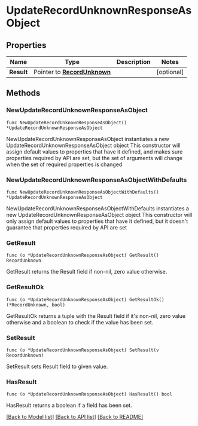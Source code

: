 # UpdateRecordUnknownResponseAsObject

## Properties

Name | Type | Description | Notes
------------ | ------------- | ------------- | -------------
**Result** | Pointer to [**RecordUnknown**](RecordUnknown.md) |  | [optional] 

## Methods

### NewUpdateRecordUnknownResponseAsObject

`func NewUpdateRecordUnknownResponseAsObject() *UpdateRecordUnknownResponseAsObject`

NewUpdateRecordUnknownResponseAsObject instantiates a new UpdateRecordUnknownResponseAsObject object
This constructor will assign default values to properties that have it defined,
and makes sure properties required by API are set, but the set of arguments
will change when the set of required properties is changed

### NewUpdateRecordUnknownResponseAsObjectWithDefaults

`func NewUpdateRecordUnknownResponseAsObjectWithDefaults() *UpdateRecordUnknownResponseAsObject`

NewUpdateRecordUnknownResponseAsObjectWithDefaults instantiates a new UpdateRecordUnknownResponseAsObject object
This constructor will only assign default values to properties that have it defined,
but it doesn't guarantee that properties required by API are set

### GetResult

`func (o *UpdateRecordUnknownResponseAsObject) GetResult() RecordUnknown`

GetResult returns the Result field if non-nil, zero value otherwise.

### GetResultOk

`func (o *UpdateRecordUnknownResponseAsObject) GetResultOk() (*RecordUnknown, bool)`

GetResultOk returns a tuple with the Result field if it's non-nil, zero value otherwise
and a boolean to check if the value has been set.

### SetResult

`func (o *UpdateRecordUnknownResponseAsObject) SetResult(v RecordUnknown)`

SetResult sets Result field to given value.

### HasResult

`func (o *UpdateRecordUnknownResponseAsObject) HasResult() bool`

HasResult returns a boolean if a field has been set.


[[Back to Model list]](../README.md#documentation-for-models) [[Back to API list]](../README.md#documentation-for-api-endpoints) [[Back to README]](../README.md)


